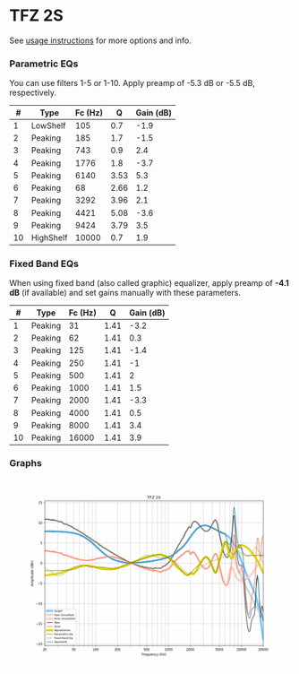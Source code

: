 # TFZ 2S
See [usage instructions](https://github.com/jaakkopasanen/AutoEq#usage) for more options and info.

### Parametric EQs
You can use filters 1-5 or 1-10. Apply preamp of -5.3 dB or -5.5 dB, respectively.

|   # | Type      |   Fc (Hz) |    Q |   Gain (dB) |
|-----|-----------|-----------|------|-------------|
|   1 | LowShelf  |       105 | 0.7  |        -1.9 |
|   2 | Peaking   |       185 | 1.7  |        -1.5 |
|   3 | Peaking   |       743 | 0.9  |         2.4 |
|   4 | Peaking   |      1776 | 1.8  |        -3.7 |
|   5 | Peaking   |      6140 | 3.53 |         5.3 |
|   6 | Peaking   |        68 | 2.66 |         1.2 |
|   7 | Peaking   |      3292 | 3.96 |         2.1 |
|   8 | Peaking   |      4421 | 5.08 |        -3.6 |
|   9 | Peaking   |      9424 | 3.79 |         3.5 |
|  10 | HighShelf |     10000 | 0.7  |         1.9 |

### Fixed Band EQs
When using fixed band (also called graphic) equalizer, apply preamp of **-4.1 dB** (if available) and set gains manually with these parameters.

|   # | Type    |   Fc (Hz) |    Q |   Gain (dB) |
|-----|---------|-----------|------|-------------|
|   1 | Peaking |        31 | 1.41 |        -3.2 |
|   2 | Peaking |        62 | 1.41 |         0.3 |
|   3 | Peaking |       125 | 1.41 |        -1.4 |
|   4 | Peaking |       250 | 1.41 |        -1   |
|   5 | Peaking |       500 | 1.41 |         2   |
|   6 | Peaking |      1000 | 1.41 |         1.5 |
|   7 | Peaking |      2000 | 1.41 |        -3.3 |
|   8 | Peaking |      4000 | 1.41 |         0.5 |
|   9 | Peaking |      8000 | 1.41 |         3.4 |
|  10 | Peaking |     16000 | 1.41 |         3.9 |

### Graphs
![](./TFZ%202S.png)
